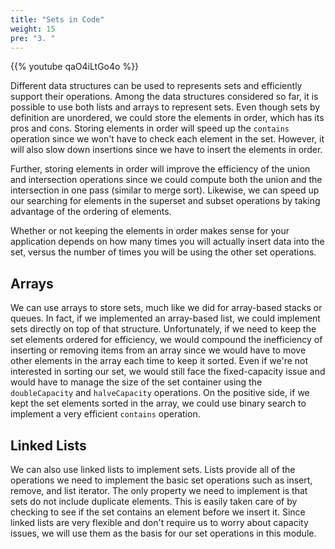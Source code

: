 ```yaml
---
title: "Sets in Code"
weight: 15
pre: "3. "
---
```

{{% youtube qaO4iLtGo4o %}}

Different data structures can be used to represents sets and efficiently support their operations. Among the data structures considered so far, it is possible to use both lists and arrays to represent sets. Even though sets by definition are unordered, we could store the elements in order, which has its pros and cons. Storing elements in order will speed up the `contains` operation since we won't have to check each element in the set. However, it will also slow down insertions since we have to insert the elements in order. 

Further, storing elements in order will improve the efficiency of the union and intersection operations since we could compute both the union and the intersection in one pass (similar to merge sort). Likewise, we can speed up our searching for elements in the superset and subset operations by taking advantage of the ordering of elements.

Whether or not keeping the elements in order makes sense for your application depends on how many times you will actually insert data into the set, versus the number of times you will be using the other set operations.

## Arrays

We can use arrays to store sets, much like we did for array-based stacks or queues. In fact, if we implemented an array-based list, we could implement sets directly on top of that structure. Unfortunately, if we need to keep the set elements ordered for efficiency, we would compound the inefficiency of inserting or removing items from an array since we would have to move other elements in the array each time to keep it sorted. Even if we're not interested in sorting our set, we would still face the fixed-capacity issue and would have to manage the size of the set container using the `doubleCapacity` and `halveCapacity` operations. On the positive side, if we kept the set elements sorted in the array, we could use binary search to implement a very efficient `contains` operation.

## Linked Lists

We can also use linked lists to implement sets. Lists provide all of the operations we need to implement the basic set operations such as insert, remove, and list iterator.  The only property we need to implement is that sets do not include duplicate elements. This is easily taken care of by checking to see if the set contains an element before we insert it. Since linked lists are very flexible and don't require us to worry about capacity issues, we will use them as the basis for our set operations in this module.
